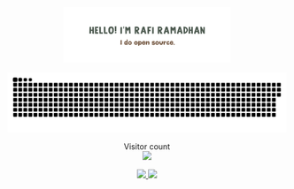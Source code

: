 <p align="center"><img width="60%" alt="Hello, I'm Rafi Ramadhan. I do open source!" src="img/Untitled1425_20230915101247.png" /></p>
<a href=#><img src="contributions.svg"></a>

<p align="center"> 
  Visitor count<br>
  <img src="https://profile-counter.glitch.me/rafrmdhn/count.svg" />
</p>
<p align="center">
<a href="https://github.com/rafrmdhn">
  <img height="180em" src="https://github-readme-stats-eight-theta.vercel.app/api?username=rafrmdhn&show_icons=true&theme=algolia&include_all_commits=true&count_private=true"/>
  <img height="180em" src="https://github-readme-stats-eight-theta.vercel.app/api/top-langs/?username=rafrmdhn&layout=compact&langs_count=8&theme=algolia"/>
</a>
</p>

